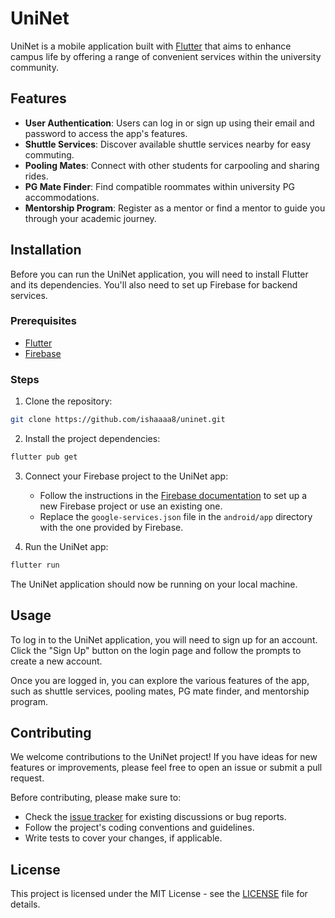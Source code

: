 
# UniNet

UniNet is a mobile application built with [Flutter](https://flutter.dev/) that aims to enhance campus life by offering a range of convenient services within the university community.

## Features

- **User Authentication**: Users can log in or sign up using their email and password to access the app's features.
- **Shuttle Services**: Discover available shuttle services nearby for easy commuting.
- **Pooling Mates**: Connect with other students for carpooling and sharing rides.
- **PG Mate Finder**: Find compatible roommates within university PG accommodations.
- **Mentorship Program**: Register as a mentor or find a mentor to guide you through your academic journey.

## Installation

Before you can run the UniNet application, you will need to install Flutter and its dependencies. You'll also need to set up Firebase for backend services.

### Prerequisites

- [Flutter](https://flutter.dev/docs/get-started/install)
- [Firebase](https://firebase.google.com/docs/flutter/setup)

### Steps

1. Clone the repository:

```bash
git clone https://github.com/ishaaaa8/uninet.git
```

2. Install the project dependencies:

```bash
flutter pub get
```

3. Connect your Firebase project to the UniNet app:
   - Follow the instructions in the [Firebase documentation](https://firebase.google.com/docs/flutter/setup) to set up a new Firebase project or use an existing one.
   - Replace the `google-services.json` file in the `android/app` directory with the one provided by Firebase.

4. Run the UniNet app:

```bash
flutter run
```

The UniNet application should now be running on your local machine.

## Usage

To log in to the UniNet application, you will need to sign up for an account. Click the "Sign Up" button on the login page and follow the prompts to create a new account.

Once you are logged in, you can explore the various features of the app, such as shuttle services, pooling mates, PG mate finder, and mentorship program.

## Contributing

We welcome contributions to the UniNet project! If you have ideas for new features or improvements, please feel free to open an issue or submit a pull request.

Before contributing, please make sure to:

- Check the [issue tracker](https://github.com/ishaaaa8/uninet/issues) for existing discussions or bug reports.
- Follow the project's coding conventions and guidelines.
- Write tests to cover your changes, if applicable.

## License

This project is licensed under the MIT License - see the [LICENSE](LICENSE) file for details.

